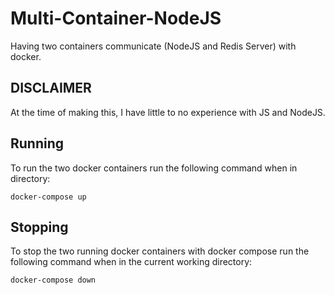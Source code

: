# Multi-Container-NodeJS

Having two containers communicate (NodeJS and Redis Server) with docker.

## DISCLAIMER

At the time of making this, I have little to no experience with JS and NodeJS.

## Running

To run the two docker containers run the following command when in directory:

`docker-compose up`

## Stopping

To stop the two running docker containers with docker compose run the following command when in the current working directory:

`docker-compose down`
